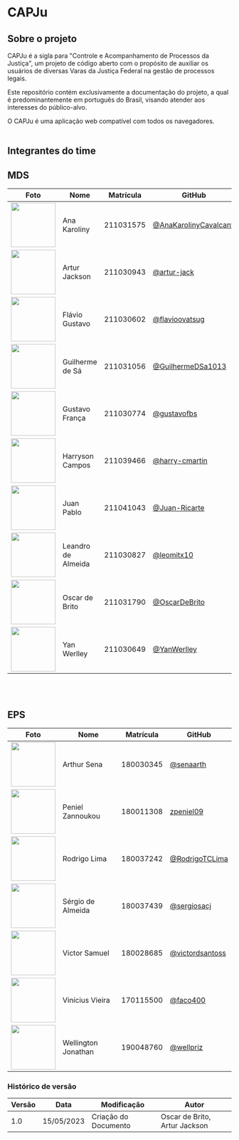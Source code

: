 # CAPJu

## Sobre o projeto

CAPJu é a sigla para "Controle e Acompanhamento de Processos da Justiça", um projeto de código aberto com o propósito de auxiliar os usuários de diversas Varas da Justiça Federal na gestão de processos legais.

Este repositório contém exclusivamente a documentação do projeto, a qual é predominantemente em português do Brasil, visando atender aos interesses do público-alvo.

O CAPJu é uma aplicação web compatível com todos os navegadores.
<br/><br/>

## Integrantes do time

## MDS
| Foto                                                                         | Nome                                | Matrícula | GitHub                                               |
| ---------------------------------------------------------------------------- | ----------------------------------- | --------- | ---------------------------------------------------- |
| <img src="https://avatars.githubusercontent.com/u/122410504?v=4" width="100"> | Ana Karoliny                | 211031575 | [@AnaKarolinyCavalcanti](https://github.com/AnaKarolinyCavalcanti)                 |
| <img src="https://avatars.githubusercontent.com/u/100738244?v=4" width="100"> | Artur Jackson                   | 211030943 | [@artur-jack](https://github.com/artur-jack)           |
| <img src="https://avatars.githubusercontent.com/u/91036264?v=4" width="100"> | Flávio Gustavo| 211030602 | [@flavioovatsug](https://github.com/flavioovatsug)     |
| <img src="https://avatars.githubusercontent.com/u/92813703?v=4" width="100"> | Guilherme de Sá    | 211031056 | [@GuilhermeDSa1013](https://github.com/GuilhermeDSa1013)             |
| <img src="https://avatars.githubusercontent.com/u/61592832?v=4" width="100"> | Gustavo França       | 211030774 | [@gustavofbs](https://github.com/gustavofbs)           |
| <img src="https://avatars.githubusercontent.com/u/129622482?v=4" width="100"> | Harryson Campos               | 211039466 | [@harry-cmartin ](https://github.com/harry-cmartin)                 |
| <img src="https://avatars.githubusercontent.com/u/96394878?v=4" width="100"> | Juan Pablo              | 211041043 | [@Juan-Ricarte](https://github.com/Juan-Ricarte)           |
| <img src="https://avatars.githubusercontent.com/u/90487905?v=4    " width="100"> | Leandro de Almeida    | 211030827 | [@leomitx10](https://github.com/leomitx10)       |
| <img src="https://avatars.githubusercontent.com/u/98489703?v=4" width="100"> | Oscar de Brito                     | 211031790 | [@OscarDeBrito](https://github.com/OscarDeBrito) 
| <img src="https://avatars.githubusercontent.com/u/83103936?v=4" width="100"> | Yan Werlley             | 211030649 | [@YanWerlley](https://github.com/YanWerlley) |
<br/><br/>
## EPS
| Foto                                                                         | Nome                                | Matrícula | GitHub                                               |
| ---------------------------------------------------------------------------- | ----------------------------------- | --------- | ---------------------------------------------------- |
<img src="https://avatars.githubusercontent.com/u/49957403?v=4" width="100"> | Arthur Sena             | 180030345 | [@senaarth](https://github.com/senaarth)   |
| <img src="https://avatars.githubusercontent.com/u/78034696?v=4" width="100"> | Peniel  Zannoukou           | 180011308 | [zpeniel09](https://github.com/zpeniel09)   |
| <img src="https://avatars.githubusercontent.com/u/48688714?v=4" width="100"> | Rodrigo Lima            | 180037242 | [@RodrigoTCLima](https://github.com/RodrigoTCLima)   |
| <img src="https://avatars.githubusercontent.com/u/36544528?v=4" width="100"> | Sérgio de Almeida       | 180037439 | [@sergiosacj](https://github.com/sergiosacj)   |
| <img src="https://avatars.githubusercontent.com/u/52058094?v=4" width="100"> | Victor Samuel            | 180028685 | [@victordsantoss](https://github.com/victordsantoss)   |
| <img src="https://avatars.githubusercontent.com/u/49957412?v=4" width="100"> | Vinícius Vieira           | 170115500 | [@faco400](https://github.com/faco400)   |
| <img src="https://avatars.githubusercontent.com/u/217238?v=4" width="100"> | Wellington Jonathan             | 190048760 | [@wellpriz](https://github.com/wellpriz)   |

### Histórico de versão

| Versão | Data       | Modificação          | Autor |
| ------ | ---------- | -------------------- | -----|
| 1.0    | 15/05/2023 | Criação do Documento | Oscar de Brito, Artur Jackson |
